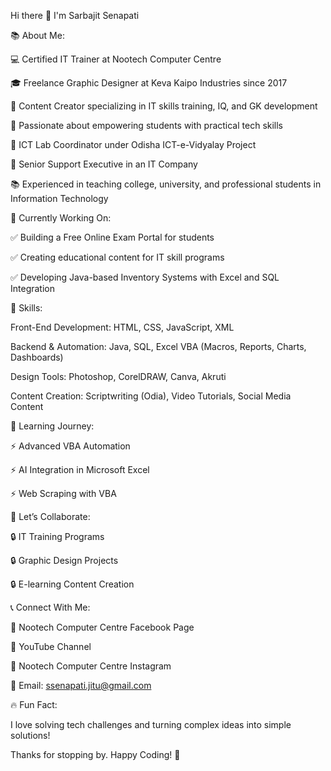 Hi there 👋 I'm Sarbajit Senapati

📚 About Me:

💻 Certified IT Trainer at Nootech Computer Centre

🎓 Freelance Graphic Designer at Keva Kaipo Industries since 2017

📝 Content Creator specializing in IT skills training, IQ, and GK development

🔧 Passionate about empowering students with practical tech skills

💼 ICT Lab Coordinator under Odisha ICT-e-Vidyalay Project

💼 Senior Support Executive in an IT Company

📚 Experienced in teaching college, university, and professional students in Information Technology

🔄 Currently Working On:

✅ Building a Free Online Exam Portal for students

✅ Creating educational content for IT skill programs

✅ Developing Java-based Inventory Systems with Excel and SQL Integration

🌟 Skills:

Front-End Development: HTML, CSS, JavaScript, XML

Backend & Automation: Java, SQL, Excel VBA (Macros, Reports, Charts, Dashboards)

Design Tools: Photoshop, CorelDRAW, Canva, Akruti

Content Creation: Scriptwriting (Odia), Video Tutorials, Social Media Content

🎯 Learning Journey:

⚡ Advanced VBA Automation

⚡ AI Integration in Microsoft Excel

⚡ Web Scraping with VBA

💼 Let’s Collaborate:

🔒 IT Training Programs

🔒 Graphic Design Projects

🔒 E-learning Content Creation

📞 Connect With Me:

📅 Nootech Computer Centre Facebook Page

📼 YouTube Channel

📲 Nootech Computer Centre Instagram

📧 Email: ssenapati.jitu@gmail.com

🔥 Fun Fact:

I love solving tech challenges and turning complex ideas into simple solutions!

Thanks for stopping by. Happy Coding! 🚀
